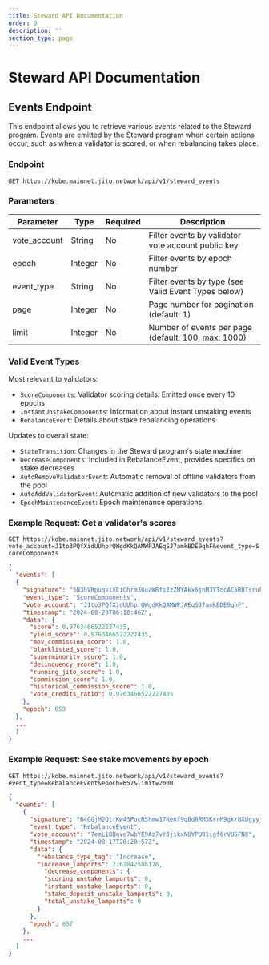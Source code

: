 ```yaml
---
title: Steward API Documentation
order: 0
description: ''
section_type: page
---
```


# Steward API Documentation

## Events Endpoint

This endpoint allows you to retrieve various events related to the Steward program. Events are emitted by the Steward program when certain actions occur, such as when a validator is scored, or when rebalancing takes place.

### Endpoint

`GET https://kobe.mainnet.jito.network/api/v1/steward_events`

### Parameters

| Parameter    | Type    | Required | Description                                         |
| ------------ | ------- | -------- | --------------------------------------------------- |
| vote_account | String  | No       | Filter events by validator vote account public key  |
| epoch        | Integer | No       | Filter events by epoch number                       |
| event_type   | String  | No       | Filter events by type (see Valid Event Types below) |
| page         | Integer | No       | Page number for pagination (default: 1)             |
| limit        | Integer | No       | Number of events per page (default: 100, max: 1000) |

### Valid Event Types

Most relevant to validators:

- `ScoreComponents`: Validator scoring details. Emitted once every 10 epochs
- `InstantUnstakeComponents`: Information about instant unstaking events
- `RebalanceEvent`: Details about stake rebalancing operations

Updates to overall state:

- `StateTransition`: Changes in the Steward program's state machine
- `DecreaseComponents`: Included in RebalanceEvent, provides specifics on stake decreases
- `AutoRemoveValidatorEvent`: Automatic removal of offline validators from the pool
- `AutoAddValidatorEvent`: Automatic addition of new validators to the pool
- `EpochMaintenanceEvent`: Epoch maintenance operations

### Example Request: Get a validator's scores

`GET https://kobe.mainnet.jito.network/api/v1/steward_events?vote_account=J1to3PQfXidUUhprQWgdKkQAMWPJAEqSJ7amkBDE9qhF&event_type=ScoreComponents`

```json
{
  "events": [
  {
    "signature": "5N3hVRpuqsiXCiChrm3GuaWRfi2zZMYAkx6jnM3YTocAC5RBTsrukk4ghFHeCyZawC7Ca72i7fo8TNg2MsG1zXP7",
    "event_type": "ScoreComponents",
    "vote_account": "J1to3PQfXidUUhprQWgdKkQAMWPJAEqSJ7amkBDE9qhF",
    "timestamp": "2024-08-20T06:18:46Z",
    "data": {
      "score": 0.9763466522227435,
      "yield_score": 0.9763466522227435,
      "mev_commission_score": 1.0,
      "blacklisted_score": 1.0,
      "superminority_score": 1.0,
      "delinquency_score": 1.0,
      "running_jito_score": 1.0,
      "commission_score": 1.0,
      "historical_commission_score": 1.0,
      "vote_credits_ratio": 0.9763466522227435
    },
    "epoch": 659
  },
  ...
  ]
}
```

### Example Request: See stake movements by epoch

`GET https://kobe.mainnet.jito.network/api/v1/steward_events?event_type=RebalanceEvent&epoch=657&limit=2000`

```json
{
  "events": [
    {
      "signature": "64GGjM2QtrKw4SPocR5hmw17Kenf9qBdRRM5KrrM9gkr8XUgyyjXNQkuzfxq3ZhDJgHU8jvhUKxaAfMnnGp85Uss",
      "event_type": "RebalanceEvent",
      "vote_account": "7emL18Bnve7wbYE9Az7vYJjikxN6YPU81igf6rVU5FN8",
      "timestamp": "2024-08-17T20:20:57Z",
      "data": {
        "rebalance_type_tag": "Increase",
        "increase_lamports": 2762842586176,
          "decrease_components": {
          "scoring_unstake_lamports": 0,
          "instant_unstake_lamports": 0,
          "stake_deposit_unstake_lamports": 0,
          "total_unstake_lamports": 0
        }
      },
      "epoch": 657
    },
    ...
  ]
}
```
